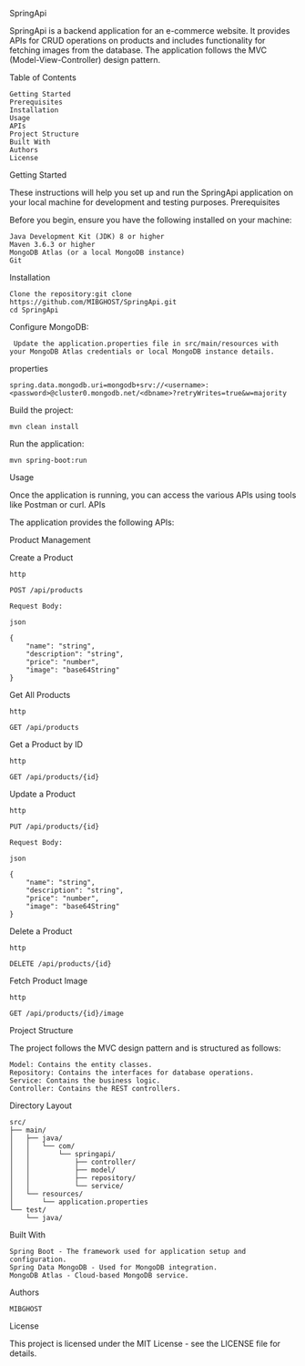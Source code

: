 SpringApi

SpringApi is a backend application for an e-commerce website. It provides APIs for CRUD operations on products and includes functionality for fetching images from the database. The application follows the MVC (Model-View-Controller) design pattern.

Table of Contents

    Getting Started
    Prerequisites
    Installation
    Usage
    APIs
    Project Structure
    Built With
    Authors
    License

Getting Started

These instructions will help you set up and run the SpringApi application on your local machine for development and testing purposes.
Prerequisites

Before you begin, ensure you have the following installed on your machine:

    Java Development Kit (JDK) 8 or higher
    Maven 3.6.3 or higher
    MongoDB Atlas (or a local MongoDB instance)
    Git

Installation

    Clone the repository:git clone https://github.com/MIBGHOST/SpringApi.git
    cd SpringApi

Configure MongoDB:

     Update the application.properties file in src/main/resources with your MongoDB Atlas credentials or local MongoDB instance details.

properties

    spring.data.mongodb.uri=mongodb+srv://<username>:<password>@cluster0.mongodb.net/<dbname>?retryWrites=true&w=majority

Build the project:

    mvn clean install
    
Run the application:

    mvn spring-boot:run

Usage

Once the application is running, you can access the various APIs using tools like Postman or curl.
APIs

The application provides the following APIs:

Product Management

Create a Product

    http

    POST /api/products

    Request Body:
    
    json
    
    {
        "name": "string",
        "description": "string",
        "price": "number",
        "image": "base64String"
    }

Get All Products

    http
    
    GET /api/products
    
Get a Product by ID

    http
    
    GET /api/products/{id}

Update a Product

    http
    
    PUT /api/products/{id}
    
    Request Body:
    
    json
    
    {
        "name": "string",
        "description": "string",
        "price": "number",
        "image": "base64String"
    }

Delete a Product

    http
    
    DELETE /api/products/{id}

Fetch Product Image

    http

    GET /api/products/{id}/image

Project Structure

The project follows the MVC design pattern and is structured as follows:

    Model: Contains the entity classes.
    Repository: Contains the interfaces for database operations.
    Service: Contains the business logic.
    Controller: Contains the REST controllers.

Directory Layout
    
    src/
    ├── main/
    │   ├── java/
    │   │   └── com/
    │   │       └── springapi/
    │   │           ├── controller/
    │   │           ├── model/
    │   │           ├── repository/
    │   │           └── service/
    │   └── resources/
    │       └── application.properties
    └── test/
        └── java/
    
Built With

    Spring Boot - The framework used for application setup and configuration.
    Spring Data MongoDB - Used for MongoDB integration.
    MongoDB Atlas - Cloud-based MongoDB service.

Authors

    MIBGHOST

License

This project is licensed under the MIT License - see the LICENSE file for details.
